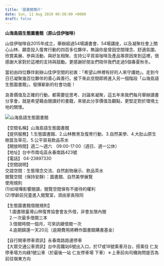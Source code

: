 ```yaml
---
title: '圖書館簡介'
date: Sun, 11 Aug 2019 06:58:00 +0000
draft: false
---
```


**山海島語生態圖書館（原山佳伊咖啡）**

山佳伊咖啡自2015年成立，舉辦超過54場讀書會、54場講座，以及凝聚社會上關心山林、願意投入復育行動的四百多位夥伴，無論你是曾因空間理念、舒適氛圍、欣賞美展、參與活動、與好友相聚、支持公平貿易咖啡及產品等原因來到這裡，很感謝大家對於這裡的支持與鼓勵。更感謝好朋友們陪伴我們走過5個春夏秋冬。

當初由四位夥伴創辦山佳伊空間的初衷：「希望山林裡有好的人來守護她」。走到今日已凝聚幾百位夥伴的善心與善行。接下來此空間即將進入另一個階段「山海島語生態圖書館」，發揮嶄新的社會功能！

良善價值及正確的行動，都需要從思考、討論來凝聚，這五年來我們每月舉辦讀書分享會，就是希望藉由閱讀好的書籍，來彼此分享價值及觀點，更堅定對於環境土地的關懷。

![山海島語生態圖書館](https://www.reforestation.tw/wp-content/uploads/2020/02/84990927_1531535196995822_2364003111283982336_o.jpg)

【空間名稱】山海島語生態圖書館  
【提供服務】1.生態圖書館、2.山林教育及復育行動、3.自然美學、4.大肚山原生樹苗及草花、5.公平貿易飲品茶水  
【開放時間】週二～週六　09:00-17:00（週日、週一公休）  
【地址】台中市南屯區永春南路423號  
【電話】 04-23897330  
【空間說明】  
交誼空間：生態理念交流、自然創物展示、飲品茶水  
閱覽空間（保持安靜）：圖書館、自然美學展覽  
使用規則  
(1)如喧嘩影響閱讀，閱覽空間保有不接待的權利  
(2)學齡前兒童進入閱覽室，須由家長陪同  
  
【生態圖書館借閱規則】  
　1.圖書限臺灣山林復育協會會友外借，非會友限內閱  
　2.一次最多借閱三本  
　3.借閱時間一個月，可來訊續借閱一次  
　4.逾期歸還一天20元（逾期費用將轉作圖書館購書基金）  
  
【自行開車停車資訊】永春南路路邊停車  
【大眾交通公車資訊】台中高鐵站6號出入口，於17或18號乘車月台，搭乘往 仁友停車場方向綠1號公車（於最後一站 仁友停車場 下車）＊上車前向司機詢問是否為前往嶺東方向